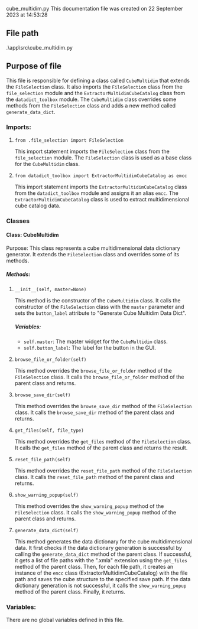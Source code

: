 cube_multidim.py
This documentation file was created on 22 September 2023 at 14:53:28

## File path

.\app\src\cube_multidim.py

## Purpose of file

This file is responsible for defining a class called `CubeMultidim` that extends the `FileSelection` class. It also imports the `FileSelection` class from the `file_selection` module and the `ExtractorMultidimCubeCatalog` class from the `datadict_toolbox` module. The `CubeMultidim` class overrides some methods from the `FileSelection` class and adds a new method called `generate_data_dict`.

### Imports:

1. `from .file_selection import FileSelection`

   This import statement imports the `FileSelection` class from the `file_selection` module. The `FileSelection` class is used as a base class for the `CubeMultidim` class.

2. `from datadict_toolbox import ExtractorMultidimCubeCatalog as emcc`

   This import statement imports the `ExtractorMultidimCubeCatalog` class from the `datadict_toolbox` module and assigns it an alias `emcc`. The `ExtractorMultidimCubeCatalog` class is used to extract multidimensional cube catalog data.

### Classes

#### Class: CubeMultidim

Purpose: This class represents a cube multidimensional data dictionary generator. It extends the `FileSelection` class and overrides some of its methods.

##### Methods:

1. `__init__(self, master=None)`

   This method is the constructor of the `CubeMultidim` class. It calls the constructor of the `FileSelection` class with the `master` parameter and sets the `button_label` attribute to "Generate Cube Multidim Data Dict".

   ##### Variables:
   - `self.master`: The master widget for the `CubeMultidim` class.
   - `self.button_label`: The label for the button in the GUI.

2. `browse_file_or_folder(self)`

   This method overrides the `browse_file_or_folder` method of the `FileSelection` class. It calls the `browse_file_or_folder` method of the parent class and returns.

3. `browse_save_dir(self)`

   This method overrides the `browse_save_dir` method of the `FileSelection` class. It calls the `browse_save_dir` method of the parent class and returns.

4. `get_files(self, file_type)`

   This method overrides the `get_files` method of the `FileSelection` class. It calls the `get_files` method of the parent class and returns the result.

5. `reset_file_path(self)`

   This method overrides the `reset_file_path` method of the `FileSelection` class. It calls the `reset_file_path` method of the parent class and returns.

6. `show_warning_popup(self)`

   This method overrides the `show_warning_popup` method of the `FileSelection` class. It calls the `show_warning_popup` method of the parent class and returns.

7. `generate_data_dict(self)`

   This method generates the data dictionary for the cube multidimensional data. It first checks if the data dictionary generation is successful by calling the `generate_data_dict` method of the parent class. If successful, it gets a list of file paths with the ".xmla" extension using the `get_files` method of the parent class. Then, for each file path, it creates an instance of the `emcc` class (ExtractorMultidimCubeCatalog) with the file path and saves the cube structure to the specified save path. If the data dictionary generation is not successful, it calls the `show_warning_popup` method of the parent class. Finally, it returns.

### Variables:

There are no global variables defined in this file.
